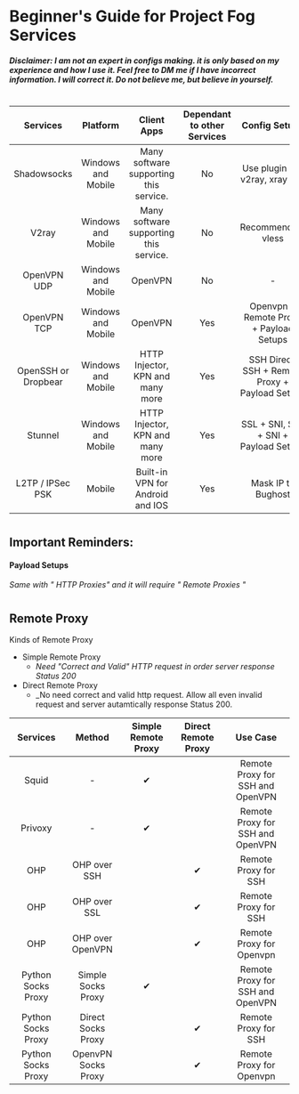 # Beginner's Guide for Project Fog Services

#### _Disclaimer: I am not an expert in configs making. it is only based on my experience and how I use it. Feel free to DM me if I have incorrect information. I will correct it. Do not believe me, but believe in yourself._

#
| Services | Platform | Client Apps | Dependant to other Services | Config Setups | Possible to use a BugHost? | Remarks | 
| :---: | :---: | :---: | :---: | :---: | :---: | :---: |
| Shadowsocks | Windows and Mobile | Many software supporting this service. | No | Use plugin like v2ray, xray etc. | Yes | abc |
| V2ray | Windows and Mobile | Many software supporting this service. | No | Recommended: vless | Yes | abc |
| OpenVPN UDP | Windows and Mobile | OpenVPN | No | - | No | abc |
| OpenVPN TCP | Windows and Mobile | OpenVPN | Yes | Openvpn + Remote Proxy + Payload Setups | Yes | abc |
| OpenSSH or Dropbear | Windows and Mobile | HTTP Injector, KPN and many more | Yes | SSH Direct, SSH + Remote Proxy + Payload Setups | Yes | abc |
| Stunnel | Windows and Mobile | HTTP Injector, KPN and many more | Yes | SSL + SNI, SSL + SNI + Payload Setups  | Yes | abc |
| L2TP / IPSec PSK | Mobile | Built-in VPN for Android and IOS | Yes | Mask IP to Bughost| Yes | abc |

#
## Important Reminders:
#### Payload Setups
_Same with " HTTP Proxies" and it will require " Remote Proxies "_
#

## Remote Proxy

Kinds of Remote Proxy
- Simple Remote Proxy
  - _Need "Correct and Valid" HTTP request in order server response Status 200_
- Direct Remote Proxy
  - _No need correct and valid http request. Allow all even invalid request and server autamtically response Status 200.

| Services | Method | Simple Remote Proxy | Direct Remote Proxy | Use Case |
| :---: | :---: | :---: | :---: |:---: |
| Squid | - | ✔ |  | Remote Proxy for SSH and OpenVPN |
| Privoxy | - | ✔ |  | Remote Proxy for SSH and OpenVPN |
| OHP | OHP over  SSH |  | ✔ | Remote Proxy for SSH|
| OHP | OHP over  SSL |  | ✔ | Remote Proxy for SSH |
| OHP | OHP over  OpenVPN |  | ✔ | Remote Proxy for Openvpn |
| Python Socks Proxy | Simple Socks Proxy | ✔| | Remote Proxy for SSH and OpenVPN |
| Python Socks Proxy | Direct Socks Proxy | | ✔ | Remote Proxy for SSH |
| Python Socks Proxy | OpenvPN Socks Proxy |  | ✔ | Remote Proxy for Openvpn |
